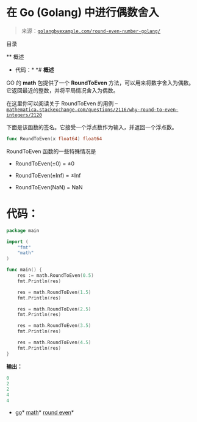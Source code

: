 <!--yml

类别：未分类

日期：2024-10-13 06:14:45

-->

# 在 Go (Golang) 中进行偶数舍入

> 来源：[`golangbyexample.com/round-even-number-golang/`](https://golangbyexample.com/round-even-number-golang/)

目录

**   概述

+   代码：*  *# **概述**

GO 的 **math** 包提供了一个 **RoundToEven** 方法，可以用来将数字舍入为偶数。它返回最近的整数，并将平局情况舍入为偶数。

在这里你可以阅读关于 RoundToEven 的用例 – [`mathematica.stackexchange.com/questions/2116/why-round-to-even-integers/2120`](https://mathematica.stackexchange.com/questions/2116/why-round-to-even-integers/2120)

下面是该函数的签名。它接受一个浮点数作为输入，并返回一个浮点数。

```go
func RoundToEven(x float64) float64
```

RoundToEven 函数的一些特殊情况是

+   RoundToEven(±0) = ±0

+   RoundToEven(±Inf) = ±Inf

+   RoundToEven(NaN) = NaN

# **代码：**

```go
package main

import (
    "fmt"
    "math"
)

func main() {
    res := math.RoundToEven(0.5)
    fmt.Println(res)

    res = math.RoundToEven(1.5)
    fmt.Println(res)

    res = math.RoundToEven(2.5)
    fmt.Println(res)

    res = math.RoundToEven(3.5)
    fmt.Println(res)

    res = math.RoundToEven(4.5)
    fmt.Println(res)
}
```

**输出：**

```go
0
2
2
4
4
```

+   [go](https://golangbyexample.com/tag/go/)*   [math](https://golangbyexample.com/tag/math/)*   [round even](https://golangbyexample.com/tag/round-even/)*
